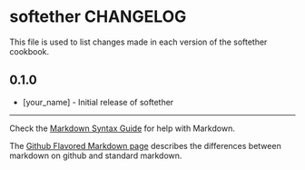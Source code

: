 softether CHANGELOG
===================

This file is used to list changes made in each version of the softether cookbook.

0.1.0
-----
- [your_name] - Initial release of softether

- - -
Check the [Markdown Syntax Guide](http://daringfireball.net/projects/markdown/syntax) for help with Markdown.

The [Github Flavored Markdown page](http://github.github.com/github-flavored-markdown/) describes the differences between markdown on github and standard markdown.
